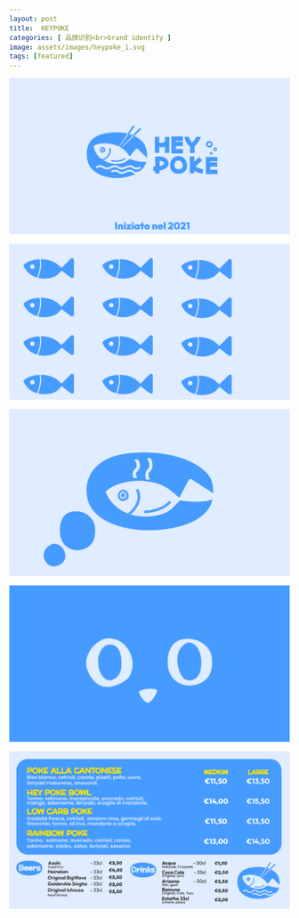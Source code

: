 ```yaml
---
layout: post
title:  HEYPOKE
categories: [ 品牌识别<br>brand identify ]
image: assets/images/heypoke_1.svg
tags: [featured]
---
```

![](/assets/images/heypoke_2.svg)

![](/assets/images/heypoke_3.svg)

![](/assets/images/heypoke_4.svg)

![](/assets/images/heypoke_5.svg)

![](/assets/images/heypoke_6.svg)
